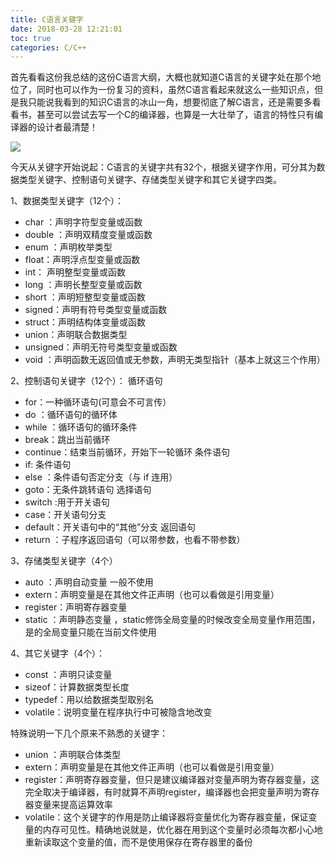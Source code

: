 ```yaml
---
title: C语言关键字
date: 2018-03-28 12:21:01
toc: true
categories: C/C++
---
```


首先看看这份我总结的这份C语言大纲，大概也就知道C语言的关键字处在那个地位了，同时也可以作为一份复习的资料，虽然C语言看起来就这么一些知识点，但是我只能说我看到的知识C语言的冰山一角，想要彻底了解C语言，还是需要多看看书，甚至可以尝试去写一个C的编译器，也算是一大壮举了，语言的特性只有编译器的设计者最清楚！

![](https://s2.ax1x.com/2019/05/02/EtJKqH.png)

今天从关键字开始说起：C语言的关键字共有32个，根据关键字作用，可分其为数据类型关键字、控制语句关键字、存储类型关键字和其它关键字四类。

1、数据类型关键字（12个）：
* char ：声明字符型变量或函数
* double ：声明双精度变量或函数
* enum ：声明枚举类型
* float：声明浮点型变量或函数
* int： 声明整型变量或函数
* long ：声明长整型变量或函数
* short ：声明短整型变量或函数
* signed：声明有符号类型变量或函数
* struct：声明结构体变量或函数
* union：声明联合数据类型
* unsigned：声明无符号类型变量或函数
* void ：声明函数无返回值或无参数，声明无类型指针（基本上就这三个作用）

2、控制语句关键字（12个）：
循环语句
* for：一种循环语句(可意会不可言传）
* do ：循环语句的循环体
* while ：循环语句的循环条件
* break：跳出当前循环
* continue：结束当前循环，开始下一轮循环
条件语句
* if: 条件语句
* else ：条件语句否定分支（与 if 连用）
* goto：无条件跳转语句
选择语句
* switch :用于开关语句
* case：开关语句分支
* default：开关语句中的“其他”分支
返回语句
* return ：子程序返回语句（可以带参数，也看不带参数）

3、存储类型关键字（4个）
* auto ：声明自动变量 一般不使用
* extern：声明变量是在其他文件正声明（也可以看做是引用变量）
* register：声明寄存器变量
* static ：声明静态变量 ，static修饰全局变量的时候改变全局变量作用范围，是的全局变量只能在当前文件使用

4、其它关键字（4个）：
* const ：声明只读变量
* sizeof：计算数据类型长度
* typedef：用以给数据类型取别名
* volatile：说明变量在程序执行中可被隐含地改变



特殊说明一下几个原来不熟悉的关键字：
* union ：声明联合体类型
* extern：声明变量是在其他文件正声明（也可以看做是引用变量）
* register：声明寄存器变量，但只是建议编译器对变量声明为寄存器变量，这完全取决于编译器，有时就算不声明register，编译器也会把变量声明为寄存器变量来提高运算效率
* volatile：这个关键字的作用是防止编译器将变量优化为寄存器变量，保证变量的内存可见性。精确地说就是，优化器在用到这个变量时必须每次都小心地重新读取这个变量的值，而不是使用保存在寄存器里的备份

